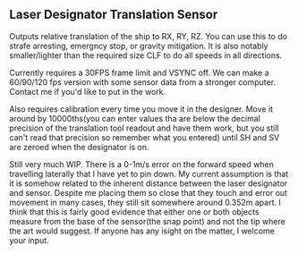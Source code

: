## Laser Designator Translation Sensor

Outputs relative translation of the ship to RX, RY, RZ. You can use this to do strafe arresting, emergncy stop, or gravity mitigation. 
It is also notably smaller/lighter than the required size CLF to do all speeds in all directions.

Currently requires a 30FPS frame limit and VSYNC off. We can make a 60/90/120 fps version with some sensor data from a stronger computer. 
Contact me if you'd like to put in the work.

Also requires calibration every time you move it in the designer. Move it around by 10000ths(you can enter values tha are below the decimal precision of the translation tool readout and have them work, but you still can't read that precision so remember what you entered) until SH and SV are zeroed when the designator is on.

Still very much WIP. There is a 0-1m/s error on the forward speed when travelling laterally that I have yet to pin down. My current assumption is that it is somehow related to the inherent distance between the laser designator and sensor. Despite me placing them so close that they touch and error out movement in many cases, they still sit somewhere around 0.352m apart. I think that this is fairly good evidence that either one or both objects measure from the base of the sensor(the snap point) and not the tip where the art would suggest. If anyone has any isight on the matter, I welcome your input.
